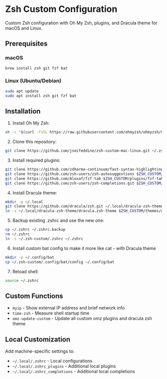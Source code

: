 # Zsh Custom Configuration

Custom Zsh configuration with Oh My Zsh, plugins, and Dracula theme for macOS and Linux.

## Prerequisites

### macOS
```bash
brew install zsh git fzf bat
```

### Linux (Ubuntu/Debian)
```bash
sudo apt update
sudo apt install zsh git fzf bat
```

## Installation

1. Install Oh My Zsh:
```bash
sh -c "$(curl -fsSL https://raw.githubusercontent.com/ohmyzsh/ohmyzsh/master/tools/install.sh)"
```

2. Clone this repository:
```bash
git clone https://github.com/jseifeddine/zsh-custom-mac-linux.git ~/.zsh-custom
```

3. Install required plugins:
```bash
git clone https://github.com/zdharma-continuum/fast-syntax-highlighting $ZSH_CUSTOM/plugins/fast-syntax-highlighting
git clone https://github.com/zsh-users/zsh-autosuggestions $ZSH_CUSTOM/plugins/zsh-autosuggestions
git clone https://github.com/Aloxaf/fzf-tab $ZSH_CUSTOM/plugins/fzf-tab
git clone https://github.com/zsh-users/zsh-completions.git $ZSH_CUSTOM/plugins/zsh-completions
```

4. Install Dracula theme:
```bash
mkdir -p ~/.local
git clone https://github.com/dracula/zsh.git ~/.local/dracula-zsh-theme
ln -s ~/.local/dracula-zsh-theme/dracula.zsh-theme $ZSH_CUSTOM/themes/dracula.zsh-theme
```

5. Backup existing .zshrc and use the new one:
```bash
cp ~/.zshrc ~/.zshrc.backup
rm ~/.zshrc
ln -s ~/.zsh-custom/.zshrc ~/.zshrc
```

6. Install custom bat config to make it more like cat - with Dracula theme
```bash
mkdir -p ~/.config/bat
cp ~/.zsh-custom/.config/bat/config ~/.config/bat
```

7. Reload shell:
```bash
source ~/.zshrc
```

## Custom Functions

- `myip` - Show external IP address and brief network info
- `time-zsh` - Measure shell startup time
- `omz-update-custom` - Update all custom omz plugins and dracula zsh theme

## Local Customization

Add machine-specific settings to:
- `~/.local/.zshrc` - Local configurations
- `~/.local/.zshrc_plugins` - Additional local plugins
- `~/.local/.zshrc_completions` - Additional local completions
